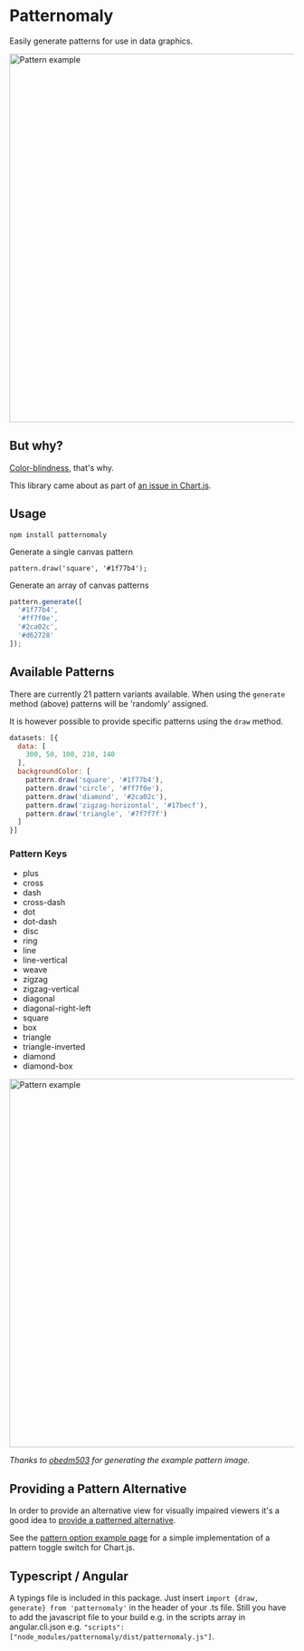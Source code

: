 # Patternomaly

Easily generate patterns for use in data graphics.

<img src="./assets/example.png" alt="Pattern example" width="650">

## But why?

[Color-blindness](http://betweentwobrackets.com/data-graphics-and-colour-vision/), that's why.

This library came about as part of [an issue in Chart.js](https://github.com/chartjs/Chart.js/issues/1323).

## Usage

    npm install patternomaly

Generate a single canvas pattern

    pattern.draw('square', '#1f77b4');

Generate an array of canvas patterns

```javascript
pattern.generate([
  '#1f77b4',
  '#ff7f0e',
  '#2ca02c',
  '#d62728'
]);
```

## Available Patterns

There are currently 21 pattern variants available. When using the `generate` method (above) patterns will be 'randomly' assigned.

It is however possible to provide specific patterns using the `draw` method.

```javascript
datasets: [{
  data: [
    300, 50, 100, 210, 140
  ],
  backgroundColor: [
    pattern.draw('square', '#1f77b4'),
    pattern.draw('circle', '#ff7f0e'),
    pattern.draw('diamond', '#2ca02c'),
    pattern.draw('zigzag-horizontal', '#17becf'),
    pattern.draw('triangle', '#7f7f7f')
  ]
}]
```

### Pattern Keys

- plus
- cross
- dash
- cross-dash
- dot
- dot-dash
- disc
- ring
- line
- line-vertical
- weave
- zigzag
- zigzag-vertical
- diagonal
- diagonal-right-left
- square
- box
- triangle
- triangle-inverted
- diamond
- diamond-box

<img src="./assets/pattern-list.png" alt="Pattern example" width="650">

*Thanks to [obedm503](https://github.com/obedm503) for generating the example pattern image.*

## Providing a Pattern Alternative

In order to provide an alternative view for visually impaired viewers it's a good idea to [provide a patterned alternative](http://betweentwobrackets.com/data-graphics-and-colour-vision/#patternstotherescue).

See the [pattern option example page](examples/optional.html) for a simple implementation of a pattern toggle switch for Chart.js.

## Typescript / Angular
A typings file is included in this package. Just insert `import {draw, generate} from 'patternomaly'` in the header of your .ts file.
Still you have to add the javascript file to your build e.g. in the scripts array in angular.cli.json e.g.   `"scripts": ["node_modules/patternomaly/dist/patternomaly.js"]`.




